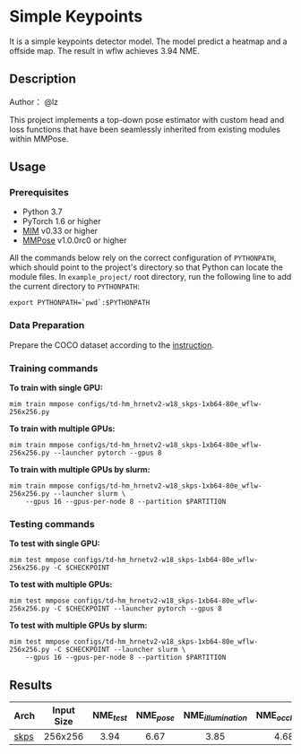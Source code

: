 # Simple Keypoints

It is a simple keypoints detector model. The model predict a heatmap and a offside map.
The result in wflw achieves 3.94 NME.

## Description

Author： @lz

This project implements a top-down pose estimator with custom head and loss functions that have been seamlessly inherited from existing modules within MMPose.

## Usage

### Prerequisites

- Python 3.7
- PyTorch 1.6 or higher
- [MIM](https://github.com/open-mmlab/mim) v0.33 or higher
- [MMPose](https://github.com/open-mmlab/mmpose) v1.0.0rc0 or higher

All the commands below rely on the correct configuration of `PYTHONPATH`, which should point to the project's directory so that Python can locate the module files. In `example_project/` root directory, run the following line to add the current directory to `PYTHONPATH`:

```shell
export PYTHONPATH=`pwd`:$PYTHONPATH
```

### Data Preparation

Prepare the COCO dataset according to the [instruction](https://mmpose.readthedocs.io/en/dev-1.x/dataset_zoo/2d_body_keypoint.html#coco).

### Training commands

**To train with single GPU:**

```shell
mim train mmpose configs/td-hm_hrnetv2-w18_skps-1xb64-80e_wflw-256x256.py
```

**To train with multiple GPUs:**

```shell
mim train mmpose configs/td-hm_hrnetv2-w18_skps-1xb64-80e_wflw-256x256.py --launcher pytorch --gpus 8
```

**To train with multiple GPUs by slurm:**

```shell
mim train mmpose configs/td-hm_hrnetv2-w18_skps-1xb64-80e_wflw-256x256.py --launcher slurm \
    --gpus 16 --gpus-per-node 8 --partition $PARTITION
```

### Testing commands

**To test with single GPU:**

```shell
mim test mmpose configs/td-hm_hrnetv2-w18_skps-1xb64-80e_wflw-256x256.py -C $CHECKPOINT
```

**To test with multiple GPUs:**

```shell
mim test mmpose configs/td-hm_hrnetv2-w18_skps-1xb64-80e_wflw-256x256.py -C $CHECKPOINT --launcher pytorch --gpus 8
```

**To test with multiple GPUs by slurm:**

```shell
mim test mmpose configs/td-hm_hrnetv2-w18_skps-1xb64-80e_wflw-256x256.py -C $CHECKPOINT --launcher slurm \
    --gpus 16 --gpus-per-node 8 --partition $PARTITION
```

## Results

| Arch       | Input Size | NME<sub>*test*</sub> | NME<sub>*pose*</sub> | NME<sub>*illumination*</sub> | NME<sub>*occlusion*</sub> | NME<sub>*blur*</sub> | NME<sub>*makeup*</sub> | NME<sub>*expression*</sub> |   ckpt   |                        log                         |
| :--------- | :--------: | :------------------: |:--------------------:|:----------------------------:| :-----------------------: |:--------------------:|:----------------------:|:--------------------------:|:--------:|:--------------------------------------------------:|
| [skps](/configs/td-hm_hrnetv2-w18_skps-8xb64-60e_wflw-256x256.py) |  256x256   |         3.94         |         6.67         |             3.85             |           4.68            |         4.51         |          3.81          |            4.24            | [ckpt](https://drive.google.com/file/d/1QbBwOdwQoLf-gQ8jTFR9xdO43VGSTelg/view?usp=sharing) | [log](https://drive.google.com/file/d/1Y49HDhH2eSK6LyK7Ri2D86A_ab_4DQfW/view?usp=sharing) |
